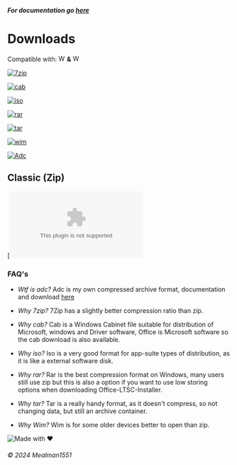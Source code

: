 ***For documentation go [here](https://github.com/Mealman1551/Office-LTSC-Installer/blob/main/README.md)***

# Downloads
Compatible with: <img src="https://upload.wikimedia.org/wikipedia/commons/thumb/2/2b/Windows_logo_2012-Black.svg/480px-Windows_logo_2012-Black.svg.png" alt="Windows 10" width="15"/> **&** <img src="https://upload.wikimedia.org/wikipedia/commons/thumb/c/c4/Windows_logo_-_2021_%28Black%29.svg/480px-Windows_logo_-_2021_%28Black%29.svg.png" alt="Windows 11" width="15"/> 

[![7zip](https://img.shields.io/badge/.7z-0072C6?style=for-the-badge&logo=sevenzip&logoColor=white)](https://github.com/Mealman1551/Office-2021-LTSC-Installer/raw/refs/heads/Downloads/Microsoft%20Office%202021%20ProPlus.7z)

[![cab](https://img.shields.io/badge/.cab-FFD700?style=for-the-badge&logo=windows&logoColor=white)](https://github.com/Mealman1551/Office-2021-LTSC-Installer/raw/refs/heads/Downloads/Microsoft%20Office%202021%20ProPlus.cab)

[![iso](https://img.shields.io/badge/.iso-008080?style=for-the-badge&logo=cd-rom&logoColor=white)](https://github.com/Mealman1551/Office-2021-LTSC-Installer/raw/refs/heads/Downloads/Microsoft%20Office%202021%20ProPlus.iso)

[![rar](https://img.shields.io/badge/.rar-CC0000?style=for-the-badge&logo=winrar&logoColor=white)](https://github.com/Mealman1551/Office-2021-LTSC-Installer/raw/refs/heads/Downloads/Microsoft%20Office%202021%20ProPlus.rar)

[![tar](https://img.shields.io/badge/.tar-EE6C4D?style=for-the-badge&logo=archive&logoColor=white)](https://github.com/Mealman1551/Office-2021-LTSC-Installer/raw/refs/heads/Downloads/Microsoft%20Office%202021%20ProPlus.tar)

[![wim](https://img.shields.io/badge/.wim-0078D6?style=for-the-badge&logo=windows&logoColor=white)](https://github.com/Mealman1551/Office-2021-LTSC-Installer/raw/refs/heads/Downloads/Microsoft%20Office%202021%20ProPlus.wim)

[![Adc](https://img.shields.io/badge/.adc-600088?style=for-the-badge&logo=adc&logoColor=white)](https://github.com/Mealman1551/Office-2021-LTSC-Installer/raw/refs/heads/Downloads/Microsoft%20Office%202021%20ProPlus.adc)

## Classic (Zip)

[![zip](https://github.com/Mealman1551/Office-2021-LTSC-Installer/raw/refs/heads/Downloads/Microsoft%20Office%202021%20ProPlus.zip)

### FAQ's
- _Wtf is adc?_
  Adc is my own compressed archive format, documentation and download [here](https://github.com/Mealman1551/ADC)

- _Why 7zip?_
  7Zip has a slightly better compression ratio than zip.

- _Why cab?_
  Cab is a Windows Cabinet file suitable for distribution of Microsoft, windows and Driver software, Office is Microsoft software so the cab download is also available.
  
- _Why iso?_
  Iso is a very good format for app-suite types of distribution, as it is like a external software disk.

- _Why rar?_
  Rar is the best compression format on Windows, many users still use zip but this is also a option if you want to use low storing options when downloading Office-LTSC-Installer.

- _Why tar?_
  Tar is a really handy format, as it doesn't compress, so not changing data, but still an archive container.

- _Why Wim?_
  Wim is for some older devices better to open than zip.

![Made with ❤️](https://img.shields.io/badge/Made%20with%20%E2%9D%A4%EF%B8%8F%20by%20Mealman1551-blue?style=for-the-badge)

###### © 2024 Mealman1551
